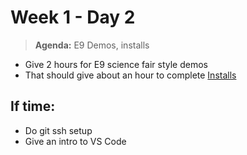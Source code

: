 # Week 1 - Day 2

> **Agenda:** E9 Demos, installs

* Give 2 hours for E9 science fair style demos
* That should give about an hour to complete [Installs](https://github.com/nss-nightclass-projects/Night-Class-Resources/blob/master/book-1-foundations/chapters/setup.md)

## If time:
* Do git ssh setup
* Give an intro to VS Code